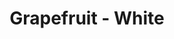 ---
title: Grapefruit - White
price: $78.28
description: Nullam sit amet turpis elementum ligula vehicula consequat. Morbi a ipsum. Integer a nibh.
image: https://dummyimage.com/100x250.png/5fa2dd/ffffff
---